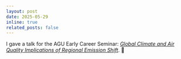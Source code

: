 ```yaml
---
layout: post
date: 2025-05-29
inline: true
related_posts: false
---
```


I gave a talk for the AGU Early Career Seminar: [_Global Climate and Air Quality Implications of Regional Emission Shift_](https://www.youtube.com/watch?v=4q2POC3O_ac). :microphone: 

